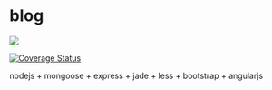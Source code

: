 # blog

<a href="https://travis-ci.org/franklioxygen/blog"><img src="https://travis-ci.org/franklioxygen/blog.svg?branch=master"></a>

<a href='https://coveralls.io/github/franklioxygen/blog?branch=master'><img src='https://coveralls.io/repos/github/franklioxygen/blog/badge.svg?branch=master' alt='Coverage Status' /></a>


nodejs
+
mongoose
+
express
+
jade
+
less
+
bootstrap
+
angularjs
